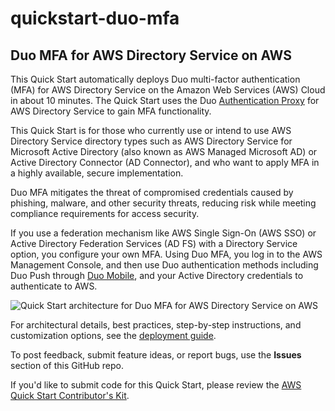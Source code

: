 # quickstart-duo-mfa
## Duo MFA for AWS Directory Service on AWS

This Quick Start automatically deploys Duo multi-factor authentication (MFA) for AWS Directory Service on the Amazon Web Services (AWS) Cloud in about 10 minutes. The Quick Start uses the Duo [Authentication Proxy](https://duo.com/docs/authproxy-reference) for AWS Directory Service to gain MFA functionality.

This Quick Start is for those who currently use or intend to use AWS Directory Service directory types such as AWS Directory Service for Microsoft Active Directory (also known as AWS Managed Microsoft AD) or Active Directory Connector (AD Connector), and who want to apply MFA in a highly available, secure implementation.

Duo MFA mitigates the threat of compromised credentials caused by phishing, malware, and other security threats, reducing risk while meeting compliance requirements for access security.

If you use a federation mechanism like AWS Single Sign-On (AWS SSO) or Active Directory Federation Services (AD FS) with a Directory Service option, you configure your own MFA. Using Duo MFA, you log in to the AWS Management Console, and then use Duo authentication methods including Duo Push through [Duo Mobile](https://duo.com/product/trusted-users/two-factor-authentication/duo-mobile), and your Active Directory credentials to authenticate to AWS.

![Quick Start architecture for Duo MFA for AWS Directory Service on AWS](https://d1.awsstatic.com/partner-network/QuickStart/datasheets/duo-mfa-architecture-on-aws.ab5438682f2f9d902f882159bc590063df81c98a.png)

For architectural details, best practices, step-by-step instructions, and customization options, see the [deployment guide](https://fwd.aws/n7wKB).

To post feedback, submit feature ideas, or report bugs, use the **Issues** section of this GitHub repo.

If you'd like to submit code for this Quick Start, please review the [AWS Quick Start Contributor's Kit](https://aws-quickstart.github.io/).
